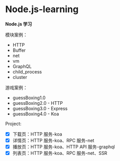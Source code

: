 # Node.js-learning

**Node.js 学习**

模块案例：

- HTTP
- Buffer
- net
- vm
- GraphQL
- child_process
- cluster

游戏案例：

- guessBoxing1.0
- guessBoxing2.0 - HTTP
- guessBoxing3.0 - Express
- guessBoxing4.0 - Koa

Project:

- [x] 下载页：HTTP 服务-koa
- [x] 详情页：HTTP 服务-koa、RPC 服务-net
- [x] 播放页：HTTP 服务-koa、HTTP API 服务-graphql
- [x] 列表页：HTTP 服务-koa、RPC 服务-net、SSR

